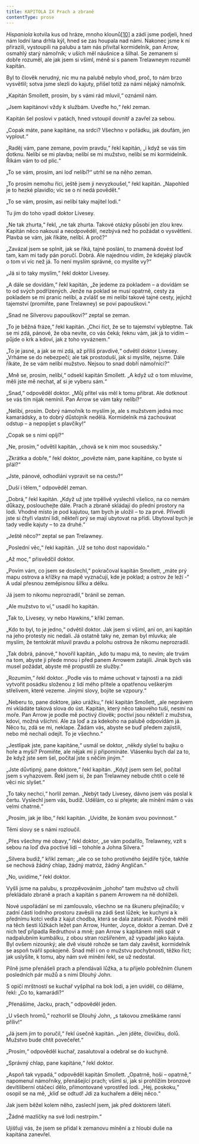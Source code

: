 ```yaml
---
title: KAPITOLA IX Prach a zbraně
contentType: prose
---
```


_Hispaniola_ kotvila kus od hráze, mnoho klounů[\[10\]](./resources/undefined) a zádí jsme podjeli, hned nám lodní lana drhla kýl, hned se zas houpala nad námi. Nakonec jsme k ní přirazili, vystoupili na palubu a tam nás přivítal kormidelník, pan Arrow, osmahlý starý námořník; v uších měl náušnice a šilhal. Se zemanem si dobře rozuměl, ale jak jsem si všiml, méně si s panem Trelawneym rozuměl kapitán.

Byl to člověk nerudný, nic mu na palubě nebylo vhod, proč, to nám brzo vysvětlil; sotva jsme slezli do kajuty, přišel totiž za námi nějaký námořník.

„Kapitán Smollett, prosím, by s vámi rád mluvil,“ oznámil nám.

„Jsem kapitánovi vždy k službám. Uveďte ho,“ řekl zeman.

Kapitán šel poslovi v patách, hned vstoupil dovnitř a zavřel za sebou.

„Copak máte, pane kapitáne, na srdci? Všechno v pořádku, jak doufám, jen vyplout.“

„Raděj vám, pane zemane, povím pravdu,“ řekl kapitán, „i když se vás tím dotknu. Nelíbí se mi plavba; nelíbí se mi mužstvo, nelíbí se mi kormidelník. Říkám vám to od plic.“

„To se vám, prosím, ani loď nelíbí?“ utrhl se na něho zeman.

„To prosím nemohu říci, ještě jsem ji nevyzkoušel,“ řekl kapitán. „Napohled je to hezké plavidlo; víc se o ní nedá povědět.“

„To se vám, prosím, asi nelíbí taky majitel lodi.“

Tu jim do toho vpadl doktor Livesey.

„Ne tak zhurta,“ řekl, „ne tak zhurta. Takové otázky působí jen zlou krev. Kapitán něco nakousl a neodpověděl, nezbývá než ho požádat o vysvětlení. Plavba se vám, jak říkáte, nelíbí. A proč?“

„Zavázal jsem se splnit, jak se říká, tajné poslání, to znamená dovést loď tam, kam mi tady pán poručí. Dobrá. Ale najednou vidím, že kdejaký plavčík o tom ví víc než já. To není myslím správné, co myslíte vy?“

„Já si to taky myslím,“ řekl doktor Livesey.

„A dále se dovídám,“ řekl kapitán, „že jedeme za pokladem – a dovídám se to od svých podřízených. Jenže na poklad se musí opatrně, cesty za pokladem se mi pranic nelíbí, a zvlášť se mi nelíbí takové tajné cesty, jejichž tajemství (promiňte, pane Trelawney) se poví papouškovi.“

„Snad ne Silverovu papouškovi?“ zeptal se zeman.

„To je běžná fráze,“ řekl kapitán. „Chci říct, že se to tajemství vybleptne. Tak se mi zdá, pánové, že oba nevíte, co vás čeká; řeknu vám, jak já to vidím – půjde o krk a kdoví, jak z toho vyváznem.“

„To je jasné, a jak se mi zdá, až příliš pravdivé,“ odvětil doktor Livesey. „Vrháme se do nebezpečí; ale tak prostoduší, jak si myslíte, nejsme. Dále říkáte, že se vám nelíbí mužstvo. Nejsou to snad dobří námořníci?“

„Mně se, prosím, nelíbí,“ odsekl kapitán Smollett. „A když už o tom mluvíme, měli jste mě nechat, ať si je vyberu sám.“

„Snad,“ odpověděl doktor. „Můj přítel vás měl k tomu přibrat. Ale dotknout se vás tím nijak nemínil. Pan Arrow se vám taky nelíbí?“

„Nelíbí, prosím. Dobrý námořník to myslím je, ale s mužstvem jedná moc kamarádsky, a to dobrý důstojník nedělá. Kormidelník má zachovávat odstup – a nepopíjet s plavčíky!“

„Copak se s nimi opíjí?“

„Ne, prosím,“ odvětil kapitán, „chová se k nim moc sousedsky.“

„Zkrátka a dobře,“ řekl doktor, „povězte nám, pane kapitáne, co byste si přál?“

„Jste, pánové, odhodláni vypravit se na cestu?“

„Duší i tělem,“ odpověděl zeman.

„Dobrá,“ řekl kapitán. „Když už jste trpělivě vyslechli všelico, na co nemám důkazy, poslouchejte dále. Prach a zbraně skládají do přední prostory na lodi. Vhodné místo je pod kajutou, tam bych je uložil – to za prvé. Přivedli jste si čtyři vlastní lidi, někteří prý se mají ubytovat na přídi. Ubytoval bych je tady vedle kajuty – to za druhé.“

„Ještě něco?“ zeptal se pan Trelawney.

„Poslední věc,“ řekl kapitán. „Už se toho dost napovídalo.“

„Až moc,“ přisvědčil doktor.

„Povím vám, co jsem se doslechl,“ pokračoval kapitán Smollett, „máte prý mapu ostrova a křížky na mapě vyznačují, kde je poklad; a ostrov že leží -“ A udal přesnou zeměpisnou šířku a délku.

Já jsem to nikomu neprozradil,“ bránil se zeman.

„Ale mužstvo to ví,“ usadil ho kapitán.

„Tak to, Livesey, vy nebo Hawkins,“ křikl zeman.

„Kdo to byl, to je jedno,“ odvětil doktor. Jak jsem si všiml, ani on, ani kapitán na jeho protesty nic nedali. Já ostatně taky ne, zeman byl mluvka; ale myslím, že tentokrát mluvil pravdu a polohu ostrova že nikomu neprozradil.

„Tak dobrá, pánové,“ hovořil kapitán, „kdo tu mapu má, to nevím; ale trvám na tom, abyste ji přede mnou i před panem Arrowem zatajili. Jinak bych vás musel požádat, abyste mě propustili ze služby.“

„Rozumím,“ řekl doktor. „Podle vás to máme uchovat v tajnosti a na zádi vytvořit posádku složenou z lidí mého přítele a opatřenou veškerým střelivem, které vezeme. Jinými slovy, bojíte se vzpoury.“

„Neberu to, pane doktore, jako urážku,“ řekl kapitán Smollett, „ale neprávem mi vkládáte taková slova do úst. Kapitán, který něco takového tuší, nesmí na moře. Pan Arrow je podle mě poctivý člověk; poctiví jsou někteří z mužstva, kdoví, možná všichni. Ale za loď a za kdekoho na palubě odpovídám já. Něco tu, zdá se mi, neklape. Žádám vás, abyste se buď předem zajistili, nebo mě nechali odejít. To je všechno.“

„Jestlipak jste, pane kapitáne,“ usmál se doktor, „někdy slyšel tu bajku o hoře a myši? Promiňte, ale nějak mi ji připomínáte. Vlásenku bych dal za to, že když jste sem šel, počítal jste s něčím jiným.“

„Jste důvtipný, pane doktore,“ řekl kapitán. „Když jsem sem šel, počítal jsem s vyhazovem. Řekl jsem si, že pan Trelawney nebude chtít o celé té věci nic slyšet.“

„To taky nechci,“ horlil zeman. „Nebýt tady Livesey, dávno jsem vás poslal k čertu. Vyslechl jsem vás, budiž. Udělám, co si přejete; ale mínění mám o vás velmi chatrné.“

„Prosím, jak je libo,“ řekl kapitán. „Uvidíte, že konám svou povinnost.“

Těmi slovy se s námi rozloučil.

„Přes všechny mé obavy,“ řekl doktor, „se vám podařilo, Trelawney, vzít s sebou na loď dva poctivé lidi – tohohle a Johna Silvera.“

„Silvera budiž,“ křikl zeman; „ale co se toho protivného šejdíře týče, takhle se nechová žádný chlap, žádný matróz, žádný Angličan.“

„No, uvidíme,“ řekl doktor.

Vyšli jsme na palubu, s prozpěvováním „johoho“ tam mužstvo už chvíli překládalo zbraně a prach a kapitán s panem Arrowem na ně dohlíželi.

Nové uspořádání se mi zamlouvalo, všechno se na škuneru přejinačilo; v zadní části lodního prostoru zavěsili na zádi šest lůžek; ke kuchyni a k přednímu kotci vedla z kajut chodba, která se dala zatarasit. Původně měli na těch šesti lůžkách ležet pan Arrow, Hunter, Joyce, doktor a zeman. Dvě z nich teď připadla Redruthovi a mně; pan Arrow s kapitánem měli spát v nadpalubním kumbálku, z obou stran rozšířeném, až vypadal jako kajuta. Byl ovšem nizounký; ale dvě visuté rohože se tam daly zavěsit, kormidelník se aspoň tvářil spokojeně. Snad měl i on o mužstvu pochybnosti, těžko říct; jak uslyšíte, k tomu, aby nám své mínění řekl, se už nedostal.

Pilně jsme přenášeli prach a přendávali lůžka, a tu přijelo pobřežním člunem posledních pár mužů a s nimi Dlouhý John.

S opičí mrštností se kuchař vyšplhal na bok lodi, a jen uviděl, co děláme, řekl: „Co to, kamarádi?“

„Přenášíme, Jacku, prach,“ odpověděl jeden.

„U všech hromů,“ rozhorlil se Dlouhý John, „s takovou zmeškáme ranní příliv!“

„Já jsem jim to poručil,“ řekl úsečně kapitán. „Jen jděte, človíčku, dolů. Mužstvo bude chtít povečeřet.“

„Prosím,“ odpověděl kuchař, zasalutoval a odebral se do kuchyně.

„Správný chlap, pane kapitáne,“ řekl doktor.

„Aspoň tak vypadá,“ odpověděl kapitán Smollett. „Opatrně, hoši – opatrně,“ napomenul námořníky, přenášející prach; všiml si, jak si prohlížím bronzové devítiliberní otáčecí dělo, přimontované vprostřed lodi. „Hej, poskoku,“ osopil se na mě, „kliď se odtud! Jdi za kuchařem a dělej něco.“

Jak jsem běžel kolem něho, zaslechl jsem, jak před doktorem láteří.

„Žádné mazlíčky na své lodi nestrpím.“

Ujišťuji vás, že jsem se přidal k zemanovu mínění a z hloubi duše na kapitána zanevřel.
